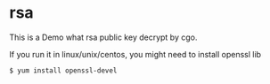 rsa
===

This is a Demo what rsa public key decrypt by cgo.

If you run it in linux/unix/centos, you might need to install openssl lib
```sh
$ yum install openssl-devel
```
